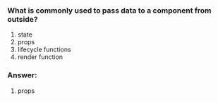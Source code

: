 ### What is commonly used to pass data to a component from outside?

1. state
1. props
1. lifecycle functions
1. render function

### Answer:

1. props